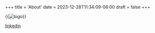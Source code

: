 +++
title = 'About'
date = 2023-12-28T11:34:09-06:00
draft = false
+++


{{<img src="/uploads/2023/barcrazyL-Logo.png" alt="logo">}}


[linkedin](https://linkedin.com/in/david-g-pohl)